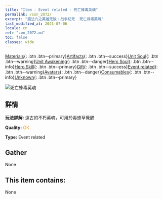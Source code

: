 ```yaml
---
title: "Item - Event related - 死亡蜂毒英魂"
permalink: /con_2072/
excerpt: "魔法门之英雄无敌：战争纪元  死亡蜂毒英魂"
last_modified_at: 2021-07-06
locale: cn
ref: "con_2072.md"
toc: false
classes: wide
---
```

 [Materials](/ItemsCN/){: .btn .btn--primary}[Artifacts](/ItemsCN/Artifacts/){: .btn .btn--success}[Unit Soul](/ItemsCN/UnitSoul/){: .btn .btn--warning}[Unit Awakening](/ItemsCN/UnitAwakening/){: .btn .btn--danger}[Hero Soul](/ItemsCN/HeroSoul/){: .btn .btn--info}[Hero Skill](/ItemsCN/HeroSkill/){: .btn .btn--primary}[Gift](/ItemsCN/Gift/){: .btn .btn--success}[Event related](/ItemsCN/Events/){: .btn .btn--warning}[Avatars](/ItemsCN/Avatars/){: .btn .btn--danger}[Consumables](/ItemsCN/Consumables/){: .btn .btn--info}[Unknown](/ItemsCN/Unknown/){: .btn .btn--primary}

 ![死亡蜂毒英魂](/images/t/juexing_808.jpg)

## 詳情
 **玩法詳解:** 遠古的不朽英魂，可用於毒蜂草覺醒

 **Quality:** <span style="color: #FF8C00">OK</span>

 **Type:** Event related

## Gather

  None

## This item contains:

  None

